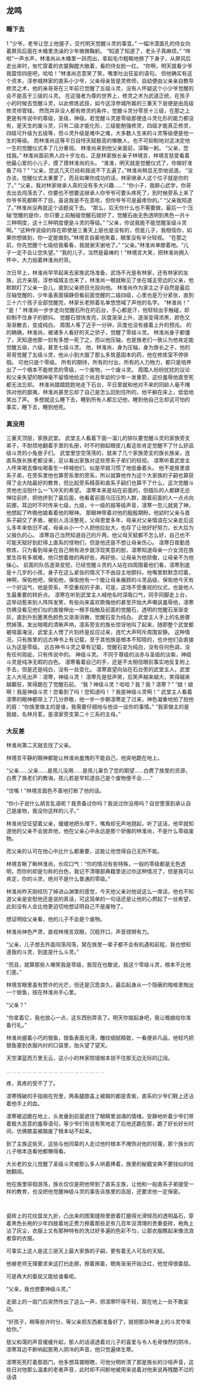 ## 龙鸣
### 睡下去
1
“少爷，老爷让您上他屋子，交代明天觉醒斗灵的事宜。”
一幅冷漠面孔的侍女向着屏风后面在木桶里洗澡的少年微微鞠躬。
“知道了知道了，老头子真麻烦。”
“哗啦”一声水声，林淮尚从木桶里一跃而出，拿起毛巾粗略地擦了下身子，从屏风后走出来时，匆忙穿着的衣裳胸膛大敞着，看的侍女脸一红。
“你啊，明天就看少爷我震惊四座吧，哈哈！”林淮尚恣意笑了笑，嘴里吐出狂妄的语句。
但他确实有这个资本，淳参城林家的直系小少爷，父亲母亲皆是灵修师，自幼便由父亲亲自教导修灵之术，他的亲哥哥在三年前已觉醒了五级斗灵，没有人怀疑这个小少爷觉醒的会不是高于三级的斗灵。
在这强者为尊的世界上，修灵之术为武道正统，在孩子小的时候去觉醒斗灵，以此修炼武技，如今这淳参城所属的三重天下层便是由高级修灵师管辖。
然而并非没人都有修灵的条件，觉醒斗灵分零至十三级，在那之上更是有传说中的尊级，圣级，神级。若觉醒斗灵是零级那便连斗灵化形的能力都没有，是天生的废斗灵，只有二级才能化形，三级能勉强修灵，四级才能真正修灵，四级可升级为五级等，但斗灵升级是难中之难，大多数人生来的斗灵等级便是他一生的等级。
而林淮尚这等平日自恃天赋极高的懒散人，也不可抑制地对这决定他一生的觉醒仪式多了几分重视。
林淮尚来到他父亲面前，深鞠一躬。
“父亲，您找我。”
林淮尚面前男人四十岁左右，正是林家族长亲子林境言，林境言慈爱看着他最心爱的小儿子，摸了摸林淮尚的头。
“淮淮，明天就是觉醒仪式了，你做好准备了吗？”
“父亲，您这几天已经和我说不下五遍了。”林淮尚稍显无奈地说道。
“没办法，觉醒仪式太重要了，而且如果你成功的话，林家继承人这个位子就是你的了。”
“父亲，我对林家继承人真的没有多大兴趣……”
“你小子，我醉心武学，你哥去出去闯荡去了，你要也不想要这继承人你爷爷可要头疼死了，到时候旁系上来了你爷爷死都瞑不了目。虽说我是不在意啦，但你爷爷可是最疼你的。”
“父亲我知道了。”林淮尚没再就这个话题说下去。
“那么，后天你什么也不需要做，最后一个‘压轴’觉醒的是你，你只要上前触碰觉醒石就好了，觉醒石由无色透明到黑色一共十三种明度，这十三种明度便是斗灵的等级。”
“父亲，你说我能不能觉醒圣级斗灵啊。”
“这种传说级的存在即使是三重天上层也是没有的，但是儿子，我相信你，如果你想做到，你一定能做到。”林境言自豪地笑着，眼里没有半分轻视。
“在那之前，你先觉醒个七级给我看看，我就谢天谢地了。”
“父亲。”林淮尚单膝着地。“儿子一定不会让您失望。”
“我的儿子，当然是最棒的！”林境言大笑，把林淮尚拥入怀中，大力拍着林淮尚的背。

次日早上，林淮尚早早起来去家族武场准备，武场不光是有林家，还有林家的友族，远方亲朋，淳参城城主也来了，林淮尚一眼就瞅见了坐在城主旁边的父亲，他默默盯了父亲一会儿，直到父亲把目光投向他。
林淮尚作为家主之子自然是最后压轴觉醒的，少年虽表面镇静但看前面觉醒的二级四级，心里也是万分紧张，直到三十六个孩子全部觉醒完，林家长老照着名单悠悠喊了声他的名字。
“林淮尚！”
“是！”
林淮尚一步步走向觉醒石所在的石台，手心都是汗，他轻轻出手触碰，却抑制不住身子的颤抖。
觉醒石很快发亮，灰度渐渐上升，逐渐变得浓黑，颜色又渐渐散去，变成纯白。
周围人等了近乎一分钟，灰度也没有接着上升的预兆。
的的确确，林淮尚，被诸多人看好的天之骄子，觉醒了零级斗灵。
林淮尚身子都僵了，天知道他那一刻有多想一死了之，而以他压轴，也是族老们一致认为他肯定能觉醒五级，六级，甚至七级斗灵。
他，林淮尚，身为压轴，身为族长之子，他的哥哥觉醒了五级斗灵，他从小到大服了那么多筑基固本的药，他在修炼室不停徘徊。
可他只是个零级。
所有的期待，所有的付出，所有的人力物力，都只是培养出了一个根本不能修灵的零级，一个废物，一个废斗灵。
周围人纷纷扰扰的议论和父亲失望的眼神毫不留情地给这个尚且年幼的少年一发重箭，这份羞辱他直至死都无法忘却。
林淮尚踉踉跄跄地走下石台，平日里就和他对不来的同龄人毫不掩饰对他的鄙夷，林淮尚甚至忘却了自己是怎么回到住所的，他平躺在床上，低低地笑出了声。
多想就这么睡下去，睡到所有人都忘记他，睡到他自己忘却这可怕的事实，睡下去，睡到他死。
### 真没用
三重天顶层，家族武堂。
武堂主人看着下面一溜儿的排队要觉醒斗灵的家族旁支弟子，不耐烦地翻着手里的名册，时不时掀起眼皮儿看这些肯定觉醒不了什么好品级斗灵的小兔崽子们。
武堂里空空荡荡的，就来了几个家族旁支的族长族亲，连直系族长族老都没来，足以看出家族对这些旁系子弟们的轻视。
凛寒听着武堂主人呼来喝去像吆喝畜生一样喊他们，似是早就习惯了地低垂着头。
他不是族里直系子弟，在旁系里他也算旁系里的旁系，所以就算他作为这个大家族的子嗣也算获得了全大陆最好的教育，但比起旁系精英和直系子嗣们也算不了什么，这次觉醒斗灵他也没抱什么一飞冲天的希望。
凛寒本来是站在前面的，但插队的人都肆无忌惮往前挤，把他挤到了最后面，他看着前面乌压压的人群，跟着前面的人一点点向前挪，耳边时不时传来七级，九级，十一级的报等级声音，凛寒一忽儿就晃了神，他想起了昨晚他娘看着他的眼神。
那眼神带着对他的殷殷期盼。他幼时父亲与直系子嗣交了矛盾，被别人活活整死，父母恩爱多年，母亲对父亲情谊在父亲走后这么多年来依旧不减，母亲从小一个人把他拉扯大，也存了让他好好努力，长大后为父报仇的心。
凛寒自己当然知道自己的斤两，他父母天赋都不怎么好，自己也不可能天赋好到赶得上直系的怪物们，但是他还是不想让母亲伤心。
凛寒日夜勤恳修炼，只为看到母亲在自己稍有进步就浮现笑意的脸，凛寒知道母亲一介女流在族里生存有多艰难，他只想着做的再好些，再好些，让母亲为他骄傲，让母亲不为他操心。
前面的队伍逐渐变短，已经觉醒斗灵的人站在四周围着他们看，凛寒到底是十几岁的小孩，身子在这么紧张的情况下不由自主地颤抖，他嘴里默默念叨着，神啊，保佑他吧，保佑他，保佑他有一个能让母亲展颜的斗灵品级，保佑他今天有一个好运气，他是旁系，不受重视的子弟，可是，这场不受重视的仪式，也是他人生最重要的转折点。
凛寒在听到武堂主人喊他名时深吸口气，同手同脚走上台，这举动惹来别人阵阵发笑，有些向来喜欢欺侮他的甚至开始大声嘲讽羞辱他，凛寒仿佛没看见他们似的直接伸出一根手指触及前面的觉醒石，透明的觉醒石渐渐变灰，直到升到墨黑色颜色又渐渐消散，觉醒石变为纯白。
武堂主人手上的名册骤然掉落，发出啪嗒的清晰声响，凛系旁支的族长惊讶地叫了起来，随即整个武堂都被喧嚣淹没，武堂主人愣了片刻终是反应过来，连忙大声呵斥周围安静。
这种情况，只有族里的远古神书上有记载，至于其他族是根本不知晓的，也许他们会直接认为这是零级。
远古神书斗灵之章有记载，觉醒石变为纯白，没有任何色调，没有任何瑕疵，只有传说中的。
神级斗灵。
不同于尊级的淡赤与圣级的淡紫，神级斗灵是纯净无暇的白色。
凛寒看着自己的手，还是不太相信眼前事实地反复附上手去，但是还是纯白，没有一丝变化。
凛寒直望向站在石台旁的武堂主人，武堂主人大吼出声：凛寒，神级斗灵！
凛寒先是低声笑，后笑声越来越大，笑得越来越癫狂，笑得跪在了觉醒石前。
“我？神级斗灵？哈哈？我？我？凛寒？”
“娘！娘啊！我是神级斗灵！您看到了吗！您知道吗！？我是神级斗灵啊！”
武堂主人看着凛寒的眼神都带上了几分恭敬，他一步一步朝凛寒走了过来，神色凝重地拍了拍他的肩：“你族里做主的是谁，我需要仔细地与他谈一谈你的事情。”
“我家做主的是我娘，名林月茗，是凛家旁支第二十三系的主母。”
### 大反差
林淮尚第二天就去找了父亲。

林境言平静的眼神都能让林淮尚羞愧的不能自己，他突地跪在地上。

“父亲……父亲……是孩儿没用……是孩儿辜负了您的期望……白费了族里的资源，白费了族老们的教诲，孩儿若是早知道自己是个废物便不会……”

“住嘴！”林境言面色不善地打断了他的话。

“你小子说什么胡言乱语呢？我责备过你吗？我说过你没用吗？自甘堕落到承认自己是废物，我没你这样的儿子。”

林淮尚怔怔望着父亲，缓缓地把头埋下，嘴角却无声地翘起，听了这话，他早就知道他的父亲不会放弃他，他在父亲心中永远是那个骄傲的林淮尚，不是什么零级废物。

而父亲的认可在他心中比什么都重要，这能让他觉得自己无所不能。

林境言瞅了瞅林淮尚，长叹口气：“你的情况有些特殊，一般的零级都是无色透明，而你的却是匀称的白色，我记不清哪部典籍里说过你这种情况了，但是我可以肯定，你的斗灵，绝对不是什么普通的零级。”

林淮尚昨天刚经历了掉进山渊里的感觉，今天他父亲对他说这么一席话，他也不知道父亲是安慰他还是说的真话，可这简单的一句话还是让他的心燃起了一丝希望，此刻没有人会比他更迫切地想证明自己不是废物了。

想证明给父亲看，他的儿子不会是个废物。

林淮尚神色严肃，直视林境言双眼，沉稳开口，声音铿锵有力。

“父亲，儿子想去外面闯荡闯荡，窝在族里一辈子都不会有机遇和前程，我也想知道我的斗灵，到底是什么斗灵。”

“而且，就算那些人嘲笑我是零级，我现在也敢说，我这个零级斗灵，根本不比他们差。”

林境言眼里虽有赞许的光芒，但还是沉思良久，最后起身从一个隐蔽的暗格里掏出一个银鱼，按在林淮尚手心里。

“父亲？”

“你拿着它，我也放心一点，这东西别弄丢了。明天你就起身吧，我让晚娘给你准备行礼。”

林淮尚握着小巧的银鱼，银鱼表面光滑，雕纹细腻精致，一看便非凡品，他轻巧把银鱼塞到衣服内衬的口袋里，抬头望了望天。

天空湛蓝而万里无云，这小小的林家院墙根本锁不住那无边无际的辽阔。

﹎﹎﹎﹎﹎﹎﹎﹎﹎﹎﹎﹎﹎﹎﹎﹎﹎﹎﹎

疼，真疼的受不了了。

凛寒残破的手指揣在兜里，两条腿膝盖上被踹的都是青紫，直系的少爷们鞋上还沾着他手上的血。

凛寒被迫跪在地上，头发垂到前面遮住了眼睛里汹涌的情绪，安静地听着少爷们带着极大恶意的羞辱语句，等少爷们有说有笑地走了后他还跪在那，跪了好长好长时间，仿佛膝盖被踹废了根本站不起来。

到了主族这些天，这些与他同辈的人走过他时根本不掩饰对他的轻蔑，那个族长的儿子根本连看他都懒得看。

大长老的女儿觉醒了圣级斗灵被那么多人哄着捧着，族里的秘籍宝典不要钱似的给她翻阅。

他在族里徘徊游荡，族长仅仅是把他带到了直系主族，让他和一般直系子弟接受一样的教育，也没把他觉醒神级斗灵的事告诉族里的高层，还要求他一定保密。

 

瓷砖上的花纹盘龙九折，凸出来的图案缝隙里嵌着打磨得光滑锃亮的透明晶石，穿着黑色长袍的少年四肢着地正费力擦着那些足有几百年没清理的贵重瓷砖，袍角上沾了灰尘，衣服上又有那种特有的洗过好多遍的色彩不匀，让那衣服瞧起来像流浪者穿的衣服。

可事实上这人是这三层天上最大家族的子嗣，更有着无人可及的天赋。

他被老师无理要求来这打扫走廊，擦着擦着，眼角渐渐开始泛红，他觉得很委屈。

可是再大的委屈又能给谁看呢。

“父亲，我也想要神级斗灵。”

走廊上的一扇门后突然传出了这么一声，把凛寒吓得不轻，窝在地上一处不敢妄动。

“好孩子，稍等些许时分，等父亲把东西都准备好了，就把那杂种身上的斗灵夺来给你。”

慈父和蔼的声音缓缓升起，那人的话语透着对儿子的喜爱与令人毛骨悚然的阴冷，凛寒耳边不断响起那男人阴冷的声音，他只觉遍体生寒。

凛寒死死盯着那扇门，他多想耳聋眼瞎，可他分明听清了那是族长的沙哑声音，这些日对他那么温柔的老者声音，此时却不间断地被用来说着对他来说再残酷不过的话语





